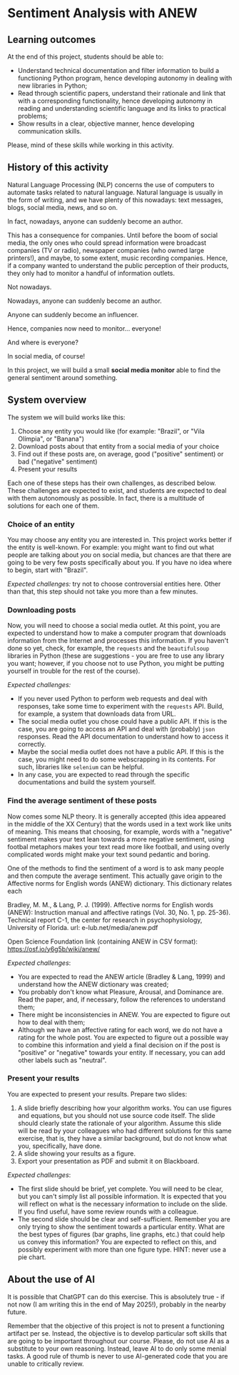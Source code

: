 # Sentiment Analysis with ANEW

## Learning outcomes

At the end of this project, students should be able to:

* Understand technical documentation and filter information to build a functioning Python program, hence developing autonomy in dealing with new libraries in Python;
* Read through scientific papers, understand their rationale and link that with a corresponding functionality, hence developing autonomy in reading and understanding scientific language and its links to practical problems;
* Show results in a clear, objective manner, hence developing communication skills.

Please, mind of these skills while working in this activity.

## History of this activity

Natural Language Processing (NLP) concerns the use of computers to automate tasks related to natural language. Natural language is usually in the form of writing, and we have plenty of this nowadays: text messages, blogs, social media, news, and so on.

In fact, nowadays, anyone can suddenly become an author.

This has a consequence for companies. Until before the boom of social media, the only ones who could spread information were broadcast companies (TV or radio), newspaper companies (who owned large printers!), and maybe, to some extent, music recording companies. Hence, if a company wanted to understand the public perception of their products, they only had to monitor a handful of information outlets.

Not nowadays.

Nowadays, anyone can suddenly become an author.

Anyone can suddenly become an influencer.

Hence, companies now need to monitor... everyone!

And where is everyone?

In social media, of course!

In this project, we will build a small **social media monitor** able to find the general sentiment around something.

## System overview

The system we will build works like this:

1. Choose any entity you would like (for example: "Brazil", or "Vila Olímpia", or "Banana")
1. Download posts about that entity from a social media of your choice
1. Find out if these posts are, on average, good ("positive" sentiment) or bad ("negative" sentiment)
1. Present your results

Each one of these steps has their own challenges, as described below. These challenges are expected to exist, and students are expected to deal with them autonomously as possible. In fact, there is a multitude of solutions for each one of them.

### Choice of an entity

You may choose any entity you are interested in. This project works better if the entity is well-known. For example: you might want to find out what people are talking about *you* on social media, but chances are that there are going to be very few posts specifically about you. If you have no idea where to begin, start with "Brazil".

*Expected challenges:* try not to choose controversial entities here. Other than that, this step should not take you more than a few minutes.

### Downloading posts

Now, you will need to choose a social media outlet. At this point, you are expected to understand how to make a computer program that downloads information from the Internet and processes this information. If you haven't done so yet, check, for example, the `requests` and the `beautifulsoup` libraries in Python (these are suggestions - you are free to use any library you want; however, if you choose not to use Python, you might be putting yourself in trouble for the rest of the course).

*Expected challenges:*

* If you never used Python to perform web requests and deal with responses, take some time to experiment with the `requests` API. Build, for example, a system that downloads data from URL.
* The social media outlet you chose could have a public API. If this is the case, you are going to access an API and deal with (probably) `json` responses. Read the API documentation to understand how to access it correctly.
* Maybe the social media outlet does not have a public API. If this is the case, you might need to do some webscrapping in its contents. For such, libraries like `selenium` can be helpful.
* In any case, you are expected to read through the specific documentations and build the system yourself.

### Find the average sentiment of these posts

Now comes some NLP theory. It is generally accepted (this idea appeared in the middle of the XX Century) that the words used in a text work like units of meaning. This means that choosing, for example, words with a "negative" sentiment makes your text lean towards a more negative sentiment, using footbal metaphors makes your text read more like football, and using overly complicated words might make your text sound pedantic and boring.

One of the methods to find the sentiment of a word is to ask many people and then compute the average sentiment. This actually gave origin to the Affective norms for English words (ANEW) dictionary. This dictionary relates each 

Bradley, M. M., & Lang, P. J. (1999). Affective norms for English words (ANEW): Instruction manual and affective ratings (Vol. 30, No. 1, pp. 25-36). Technical report C-1, the center for research in psychophysiology, University of Florida. url: e-lub.net/media/anew.pdf

Open Science Foundation link (containing ANEW in CSV format): https://osf.io/y6g5b/wiki/anew/

*Expected challenges*:

* You are expected to read the ANEW article (Bradley & Lang, 1999) and understand how the ANEW dictionary was created;
* You probably don't know what Pleasure, Arousal, and Dominance are. Read the paper, and, if necessary, follow the references to understand them;
* There might be inconsistencies in ANEW. You are expected to figure out how to deal with them;
* Although we have an affective rating for each word, we do not have a rating for the whole post. You are expected to figure out a possible way to combine this information and yield a final decision on if the post is "positive" or "negative" towards your entity. If necessary, you can add other labels such as "neutral".

### Present your results

You are expected to present your results. Prepare two slides:

1. A slide briefly describing how your algorithm works. You can use figures and equations, but you should not use source code itself. The slide should clearly state the rationale of your algorithm. Assume this slide will be read by your colleagues who had different solutions for this same exercise, that is, they have a similar background, but do not know what you, specifically, have done.
1. A slide showing your results as a figure.
1. Export your presentation as PDF and submit it on Blackboard.

*Expected challenges*:

* The first slide should be brief, yet complete. You will need to be clear, but you can't simply list all possible information. It is expected that you will reflect on what is the necessary information to include on the slide. If you find useful, have some review rounds with a colleague.
* The second slide should be clear and self-sufficient. Remember you are only trying to show the sentiment towards a particular entity. What are the best types of figures (bar graphs, line graphs, etc.) that could help us convey this information? You are expected to reflect on this, and possibly experiment with more than one figure type. HINT: never use a pie chart.

## About the use of AI

It is possible that ChatGPT can do this exercise. This is absolutely true - if not now (I am writing this in the end of May 2025!), probably in the nearby future.

Remember that the objective of this project is not to present a functioning artifact per se. Instead, the objective is to develop particular soft skills that are going to be important throughout our course. Please, do not use AI as a substitute to your own reasoning. Instead, leave AI to do only some menial tasks. A good rule of thumb is never to use AI-generated code that you are unable to critically review.